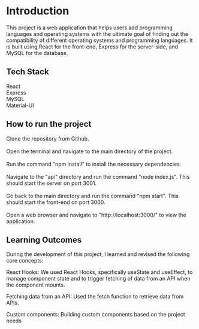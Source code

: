 # Introduction

This project is a web application that helps users add programming languages and operating systems with the ultimate goal of finding out the compatibility of different operating systems and programming languages. It is built using React for the front-end, Express for the server-side, and MySQL for the database.

## Tech Stack

React\
Express\
MySQL\
Material-UI


## How to run the project

Clone the repository from Github.\
\
Open the terminal and navigate to the main directory of the project.\
\
Run the command "npm install" to install the necessary dependencies.\
\
Navigate to the "api" directory and run the command "node index.js". This should start the server on port 3001.\
\
Go back to the main directory and run the command "npm start". This should start the front-end on port 3000.\
\
Open a web browser and navigate to "http://localhost:3000/" to view the application.

## Learning Outcomes

During the development of this project, I learned and revised the following core concepts:

React Hooks: We used React Hooks, specifically useState and useEffect, to manage component state and to trigger fetching of data from an API when the component mounts.

Fetching data from an API: Used the fetch function to retrieve data from APIs.

Custom components: Building custom components based on the project needs
